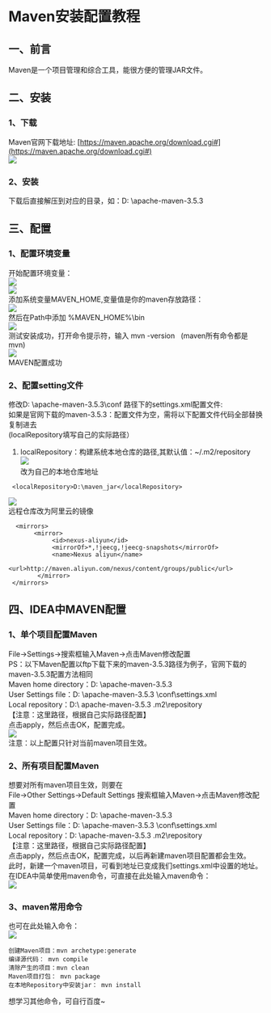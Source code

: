 # Maven安装配置教程
## 一、前言
Maven是一个项目管理和综合工具，能很方便的管理JAR文件。
## 二、安装
### 1、下载
Maven官网下载地址: [https://maven.apache.org/download.cgi#](https://maven.apache.org/download.cgi#)  
![](https://cdn.jsdelivr.net/gh/csvf/imagehost/imgs/20210303161232.png)  
### 2、安装
下载后直接解压到对应的目录，如：D: \apache-maven-3.5.3   
## 三、配置
### 1、配置环境变量
开始配置环境变量：  
![](https://cdn.jsdelivr.net/gh/csvf/imagehost/imgs/20210303161447.png)  
![](https://cdn.jsdelivr.net/gh/csvf/imagehost/imgs/20210303161509.png)  
添加系统变量MAVEN_HOME,变量值是你的maven存放路径：  
![](https://cdn.jsdelivr.net/gh/csvf/imagehost/imgs/20210303161552.png)  
然后在Path中添加 %MAVEN_HOME%\bin  
![](https://cdn.jsdelivr.net/gh/csvf/imagehost/imgs/20210303161617.png)  
测试安装成功，打开命令提示符，输入 mvn -version   (maven所有命令都是mvn)   
![](https://cdn.jsdelivr.net/gh/csvf/imagehost/imgs/20210303161658.png)  
MAVEN配置成功  
### 2、配置setting文件
修改D: \apache-maven-3.5.3\conf 路径下的settings.xml配置文件:  
如果是官网下载的maven-3.5.3：配置文件为空，需将以下配置文件代码全部替换复制进去  
(localRepository填写自己的实际路径）  
1. localRepository：构建系统本地仓库的路径,其默认值：~/.m2/repository  
![](https://cdn.jsdelivr.net/gh/csvf/imagehost/imgs/20210303162122.png)  
改为自己的本地仓库地址 
```
 <localRepository>D:\maven_jar</localRepository>
```  
![](https://cdn.jsdelivr.net/gh/csvf/imagehost/imgs/20210303162334.png)   
远程仓库改为阿里云的镜像  
```
  <mirrors>
       <mirror>
            <id>nexus-aliyun</id>
            <mirrorOf>*,!jeecg,!jeecg-snapshots</mirrorOf>
            <name>Nexus aliyun</name>
            <url>http://maven.aliyun.com/nexus/content/groups/public</url>
        </mirror>
 </mirrors>  
```
## 四、IDEA中MAVEN配置
### 1、单个项目配置Maven
File->Settings->搜索框输入Maven->点击Maven修改配置  
PS：以下Maven配置以ftp下载下来的maven-3.5.3路径为例子，官网下载的maven-3.5.3配置方法相同  
Maven home directory：D: \apache-maven-3.5.3  
User Settings file：D: \apache-maven-3.5.3 \conf\settings.xml  
Local repository：D:\ apache-maven-3.5.3 \.m2\repository  
【注意：这里路径，根据自己实际路径配置】  
点击apply，然后点击OK，配置完成。  
![](https://cdn.jsdelivr.net/gh/csvf/imagehost/imgs/20210303162836.png)  
注意：以上配置只针对当前maven项目生效。  
### 2、所有项目配置Maven
想要对所有maven项目生效，则要在   
File->Other Settings->Default Settings 搜索框输入Maven->点击Maven修改配置   
Maven home directory：D: \apache-maven-3.5.3  
User Settings file：D: \apache-maven-3.5.3 \conf\settings.xml  
Local repository：D: \apache-maven-3.5.3 \.m2\repository   
【注意：这里路径，根据自己实际路径配置】  
点击apply，然后点击OK，配置完成，以后再新建maven项目配置都会生效。  
此时，新建一个maven项目，可看到地址已变成我们settings.xml中设置的地址。  
在IDEA中简单使用maven命令，可直接在此处输入maven命令：  
![](https://cdn.jsdelivr.net/gh/csvf/imagehost/imgs/20210303163014.png)  
### 3、maven常用命令
也可在此处输入命令：  
![](https://cdn.jsdelivr.net/gh/csvf/imagehost/imgs/20210303163041.png)  
```
创建Maven项目：mvn archetype:generate  
编译源代码： mvn compile   
清除产生的项目：mvn clean   
Maven项目打包： mvn package   
在本地Repository中安装jar： mvn install 
```  
想学习其他命令，可自行百度~   

